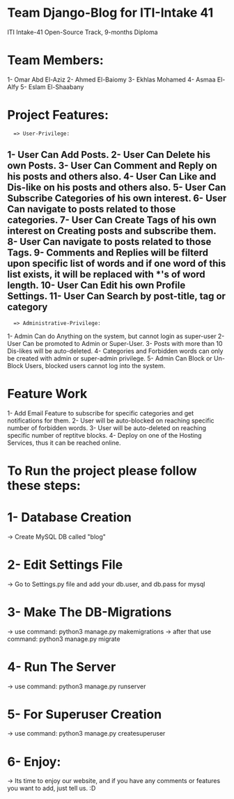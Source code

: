 # Team Django-Blog for ITI-Intake 41
ITI Intake-41 Open-Source Track, 9-months Diploma

# Team Members:
1- Omar Abd El-Aziz
2- Ahmed El-Baiomy
3- Ekhlas Mohamed
4- Asmaa El-Alfy
5- Eslam El-Shaabany

# Project Features:
      => User-Privilege:
1- User Can Add Posts.
2- User Can Delete his own Posts.
3- User Can Comment and Reply on his posts and others also.
4- User Can Like and Dis-like on his posts and others also.
5- User Can Subscribe Categories of his own interest.
6- User Can navigate to posts related to those categories.
7- User Can Create Tags of his own interest on Creating posts and subscribe them.
8- User Can navigate to posts related to those Tags.
9- Comments and Replies will be filterd upon specific list of words and if 
    one word of this list exists, it will be replaced with *'s of word length.
10- User Can Edit his own Profile Settings.
11- User Can Search by post-title, tag or category
-------
      => Administrative-Privilege:
1- Admin Can do Anything on the system, but cannot login as super-user
2- User Can be promoted to Admin or Super-User.
3- Posts with more than 10 Dis-likes will be auto-deleted.
4- Categories and Forbidden words can only be created with admin or super-admin privilege.
5- Admin Can Block or Un-Block Users, blocked users cannot log into the system.



# Feature Work
1- Add Email Feature to subscribe for specific categories and get notifications for them.
2- User will be auto-blocked on reaching specific number of forbidden words.
3- User will be auto-deleted on reaching specific number of reptitve blocks.
4- Deploy on one of the Hosting Services, thus it can be reached online.



# To Run the project please follow these steps:
# 1- Database Creation
-> Create MySQL DB called "blog"
# 2- Edit Settings File
-> Go to Settings.py file and add your db.user, and db.pass for mysql
# 3- Make The DB-Migrations
-> use command: python3 manage.py makemigrations
-> after that use command: python3 manage.py migrate
# 4- Run The Server
-> use command: python3 manage.py runserver
# 5- For Superuser Creation
-> use command: python3 manage.py createsuperuser
# 6- Enjoy:
-> Its time to enjoy our website, and if you have any comments or features you want to add,
    just tell us. :D
